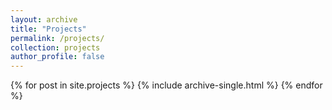 ```yaml
---
layout: archive
title: "Projects"
permalink: /projects/
collection: projects
author_profile: false
---
```


{% for post in site.projects %}
  {% include archive-single.html %}
{% endfor %}